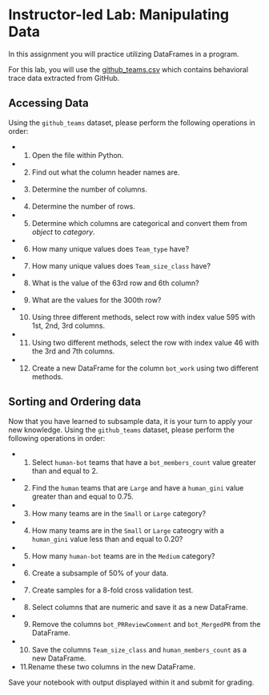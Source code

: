 # Instructor-led Lab: Manipulating Data

In this assignment you will practice utilizing DataFrames in a program. 

For this lab, you will use the [github_teams.csv](/data/github_team.csv) which contains behavioral trace data extracted from GitHub.

## Accessing Data

Using the `github_teams` dataset, please perform the following operations in order:

* 1. Open the file within Python.
* 2. Find out what the column header names are.
* 3. Determine the number of columns.
* 4. Determine the number of rows.
* 5. Determine which columns are categorical and convert them from *object* to *category*.
* 6. How many unique values does `Team_type` have?
* 7. How many unique values does `Team_size_class` have?
* 8. What is the value of the 63rd row and 6th column?
* 9. What are the values for the 300th row?
* 10. Using three different methods, select row with index value 595 with 1st, 2nd, 3rd columns.
* 11. Using two different methods, select the row with index value 46 with the 3rd and 7th columns.
* 12. Create a new DataFrame for the column `bot_work` using two different methods.

## Sorting and Ordering data 

Now that you have learned to subsample data, it is your turn to apply your new knowledge. Using the `github_teams` dataset, please perform the following operations in order:

* 1. Select `human-bot` teams that have a `bot_members_count` value greater than and equal to 2.
* 2. Find the `human` teams that are `Large` and have a `human_gini` value greater than and equal to 0.75.
* 3. How many teams are in the `Small` or `Large` category?
* 4. How many teams are in the `Small` or `Large` cateogry with a `human_gini` value less than and equal to 0.20?
* 5. How many `human-bot` teams are in the `Medium` category?
* 6. Create a subsample of 50% of your data.
* 7. Create samples for a 8-fold cross validation test.
* 8. Select columns that are numeric and save it as a new DataFrame.
* 9. Remove the columns `bot_PRReviewComment` and `bot_MergedPR` from the DataFrame.
* 10. Save the columns `Team_size_class` and `human_members_count` as a new DataFrame.
* 11.Rename these two columns in the new DataFrame.

Save your notebook with output displayed within it and submit for grading.